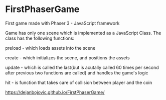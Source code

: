 # FirstPhaserGame
First game made with Phaser 3 - JavaScript framework

Game has only one scene which is implemented as a JavaScript Class. The class has the following functions:

preload - which loads assets into the scene

create - which initializes the scene, and positions the assets

update - which is called the last(but is acutally called 60 times per second after previous two functions are called)
and handles the game's logic
  
hit - is function that takes care of collision between player and the coin

https://dejanbojovic.github.io/FirstPhaserGame/
